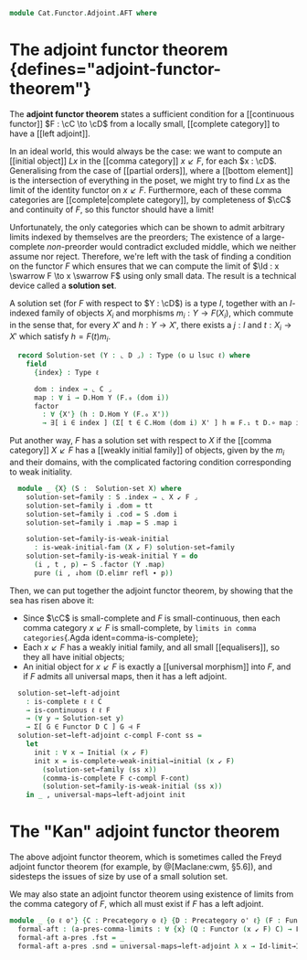 <!--
```agda
open import Cat.Displayed.Instances.Subobjects
open import Cat.Diagram.Product.Indexed
open import Cat.Instances.Comma.Limits
open import Cat.Diagram.Limit.Initial
open import Cat.Diagram.Limit.Product
open import Cat.Diagram.Product.Power
open import Cat.Diagram.Initial.Weak
open import Cat.Diagram.Coseparator
open import Cat.Diagram.Limit.Base
open import Cat.Diagram.Initial
open import Cat.Functor.Adjoint
open import Cat.Instances.Comma
open import Cat.Prelude

import Cat.Reasoning as Cat
import Cat.Morphism as Morb
```
-->

```agda
module Cat.Functor.Adjoint.AFT where
```

# The adjoint functor theorem {defines="adjoint-functor-theorem"}

The **adjoint functor theorem** states a sufficient condition for a
[[continuous functor]] $F : \cC \to \cD$ from a locally small,
[[complete category]] to have a [[left adjoint]].

In an ideal world, this would always be the case: we want to compute an
[[initial object]] $Lx$ in the [[comma category]] $x \swarrow F$, for
each $x : \cD$. Generalising from the case of [[partial orders]], where
a [[bottom element]] is the intersection of everything in the poset, we
might try to find $Lx$ as the limit of the identity functor on $x
\swarrow F$. Furthermore, each of these comma categories are
[[complete|complete category]], by completeness of $\cC$ and continuity
of $F$, so this functor should have a limit!

Unfortunately, the only categories which can be shown to admit arbitrary
limits indexed by themselves are the preorders; The existence of a
large-complete *non*-preorder would contradict excluded middle, which we
neither assume nor reject. Therefore, we're left with the task of
finding a condition on the functor $F$ which ensures that we can compute
the limit of $\Id : x \swarrow F \to x \swarrow F$ using only small
data. The result is a technical device called a **solution set**.

<!--
```agda
module _ {o ℓ o'} {C : Precategory o ℓ} {D : Precategory o' ℓ} (F : Functor C D) where
  open ↓Obj

  private
    module C = Cat C
    module D = Cat D
    module F = Functor F
```
-->

A solution set (for $F$ with respect to $Y : \cD$) is a type $I$,
together with an $I$-indexed family of objects $X_i$ and morphisms $m_i
: Y \to F(X_i)$, which commute in the sense that, for every $X'$ and $h
: Y \to X'$, there exists a $j : I$ and $t : X_i \to X'$ which satisfy
$h = F(t)m_i$.

```agda
  record Solution-set (Y : ⌞ D ⌟) : Type (o ⊔ lsuc ℓ) where
    field
      {index} : Type ℓ

      dom : index → ⌞ C ⌟
      map : ∀ i → D.Hom Y (F.₀ (dom i))
      factor
        : ∀ {X'} (h : D.Hom Y (F.₀ X'))
        → ∃[ i ∈ index ] (Σ[ t ∈ C.Hom (dom i) X' ] h ≡ F.₁ t D.∘ map i)
```

<!--
```agda
  open Solution-set
```
-->

Put another way, $F$ has a solution set with respect to $X$ if the
[[comma category]] $X \swarrow F$ has a [[weakly initial family]] of
objects, given by the $m_i$ and their domains, with the complicated
factoring condition corresponding to weak initiality.

```agda
  module _ {X} (S :  Solution-set X) where
    solution-set→family : S .index → ⌞ X ↙ F ⌟
    solution-set→family i .dom = tt
    solution-set→family i .cod = S .dom i
    solution-set→family i .map = S .map i

    solution-set→family-is-weak-initial
      : is-weak-initial-fam (X ↙ F) solution-set→family
    solution-set→family-is-weak-initial Y = do
      (i , t , p) ← S .factor (Y .map)
      pure (i , ↓hom (D.elimr refl ∙ p))
```

Then, we can put together the adjoint functor theorem, by showing that
the sea has risen above it:

* Since $\cC$ is small-complete and $F$ is small-continuous, then each
  comma category $x \swarrow F$ is small-complete, by `limits in comma
  categories`{.Agda ident=comma-is-complete};
* Each $x \swarrow F$ has a weakly initial family, and all small
  [[equalisers]], so they all have initial objects;
* An initial object for $x \swarrow F$ is exactly a [[universal morphism]]
  into $F$, and if $F$ admits all universal maps, then it has a left
  adjoint.

```agda
  solution-set→left-adjoint
    : is-complete ℓ ℓ C
    → is-continuous ℓ ℓ F
    → (∀ y → Solution-set y)
    → Σ[ G ∈ Functor D C ] G ⊣ F
  solution-set→left-adjoint c-compl F-cont ss =
    let
      init : ∀ x → Initial (x ↙ F)
      init x = is-complete-weak-initial→initial (x ↙ F)
        (solution-set→family (ss x))
        (comma-is-complete F c-compl F-cont)
        (solution-set→family-is-weak-initial (ss x))
    in _ , universal-maps→left-adjoint init
```

# The "Kan" adjoint functor theorem

The above adjoint functor theorem, which is sometimes called the Freyd
adjoint functor theorem (for example, by @[Maclane:cwm, §5.6]), and
sidesteps the issues of size by use of a small solution set.

We may also state an adjoint functor theorem using existence of limits
from the comma category of $F$, which all must exist if $F$ has a left
adjoint.

```agda
module _ {o ℓ o'} {C : Precategory o ℓ} {D : Precategory o' ℓ} (F : Functor C D) (F-cont : is-continuous (o ⊔ ℓ) ℓ F) where
  formal-aft : (a-pres-comma-limits : ∀ {x} (Q : Functor (x ↙ F) C) → Limit Q) → Σ[ G ∈ Functor D C ] G ⊣ F
  formal-aft a-pres .fst = _
  formal-aft a-pres .snd = universal-maps→left-adjoint λ x → Id-limit→Initial $ Cod-lift-limit F F-cont $ a-pres _
```
